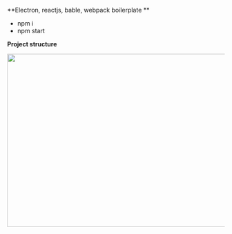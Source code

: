 **Electron, reactjs, bable, webpack boilerplate **

* npm i
* npm start

**Project structure**

<img src="/uploads/3c6dcb107e9c9fd3847bd4a5d66a573c/Screenshot_2019-07-29_at_7.54.02_PM.png"  width="600" height="400">

